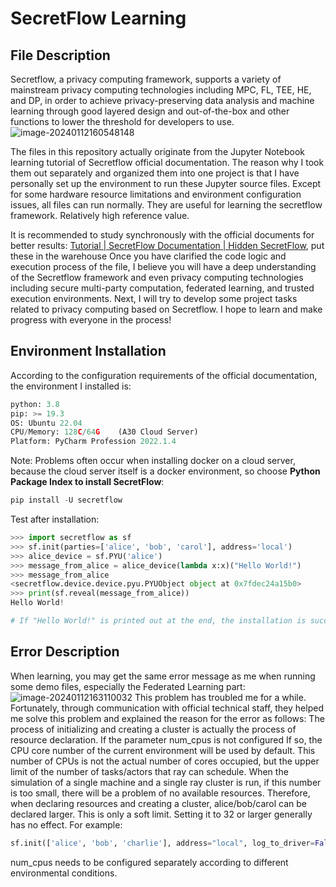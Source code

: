 # SecretFlow Learning
## File Description
Secretflow, a privacy computing framework, supports a variety of mainstream privacy computing technologies including MPC, FL, TEE, HE, and DP, in order to achieve privacy-preserving data analysis and machine learning through good layered design and out-of-the-box and other functions to lower the threshold for developers to use.
![image-20240112160548148](https://gitee.com/pan-canjie/blogimage/raw/master/img/202401121605367.png)

The files in this repository actually originate from the Jupyter Notebook learning tutorial of Secretflow official documentation. The reason why I took them out separately and organized them into one project is that I have personally set up the environment to run these Jupyter source files. Except for some hardware resource limitations and environment configuration issues, all files can run normally. They are useful for learning the secretflow framework. Relatively high reference value.

It is recommended to study synchronously with the official documents for better results: [Tutorial | SecretFlow Documentation | Hidden SecretFlow](https://www.secretflow.org.cn/docs/secretflow/latest/zh-Hans/tutorial), put these in the warehouse Once you have clarified the code logic and execution process of the file, I believe you will have a deep understanding of the Secretflow framework and even privacy computing technologies including secure multi-party computation, federated learning, and trusted execution environments. Next, I will try to develop some project tasks related to privacy computing based on Secretflow. I hope to learn and make progress with everyone in the process!
## Environment Installation
According to the configuration requirements of the official documentation, the environment I installed is:
```python
python: 3.8	
pip: >= 19.3
OS: Ubuntu 22.04
CPU/Memory: 128C/64G	(A30 Cloud Server)
Platform: PyCharm Profession 2022.1.4
```

Note: Problems often occur when installing docker on a cloud server, because the cloud server itself is a docker environment, so choose **Python Package Index to install SecretFlow**:
```py
pip install -U secretflow
```
Test after installation:


```python
>>> import secretflow as sf
>>> sf.init(parties=['alice', 'bob', 'carol'], address='local')
>>> alice_device = sf.PYU('alice')
>>> message_from_alice = alice_device(lambda x:x)("Hello World!")
>>> message_from_alice
<secretflow.device.device.pyu.PYUObject object at 0x7fdec24a15b0>
>>> print(sf.reveal(message_from_alice))
Hello World!

# If "Hello World!" is printed out at the end, the installation is successful.
```
## Error Description
When learning, you may get the same error message as me when running some demo files, especially the Federated Learning part:
![image-20240112163110032](https://gitee.com/pan-canjie/blogimage/raw/master/img/202401121631994.png)
This problem has troubled me for a while. Fortunately, through communication with official technical staff, they helped me solve this problem and explained the reason for the error as follows: The process of initializing and creating a cluster is actually the process of resource declaration. If the parameter num_cpus is not configured If so, the CPU core number of the current environment will be used by default. This number of CPUs is not the actual number of cores occupied, but the upper limit of the number of tasks/actors that ray can schedule. When the simulation of a single machine and a single ray cluster is run, if this number is too small, there will be a problem of no available resources. Therefore, when declaring resources and creating a cluster, alice/bob/carol can be declared larger. This is only a soft limit. Setting it to 32 or larger generally has no effect. For example:
```python
sf.init(['alice', 'bob', 'charlie'], address="local", log_to_driver=False, num_cpus=32
```
num_cpus needs to be configured separately according to different environmental conditions.

